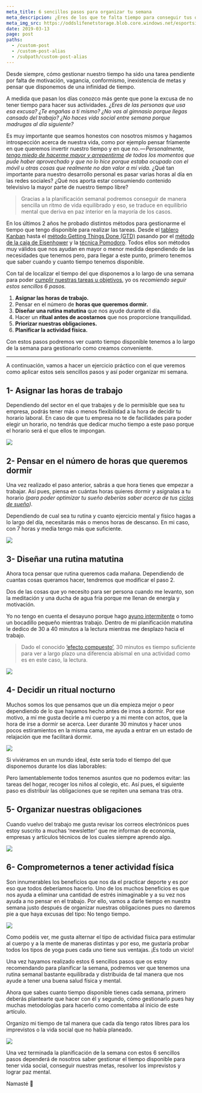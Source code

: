 ```yaml
---
meta_title: 6 sencillos pasos para organizar tu semana
meta_descripcion: ¿Eres de los que te falta tiempo para conseguir tus objetivos u objetivos? ¡Ahora ya no! Con estos 6 pasos sencillos consigue el tiempo que necesitas durante la semana
meta_img_src: https://oddslifenetstorage.blob.core.windows.net/esportsinsider/2017/02/34013677_l.jpg
date: 2019-03-13
page: post
paths:
  - /custom-post
  - /custom-post-alias
  - /subpath/custom-post-alias
---
```


Desde siempre, cómo gestionar nuestro tiempo ha sido una tarea pendiente por falta de motivación, vagancia, conformismo, inexistencia de metas y pensar que disponemos de una infinidad de tiempo.

A medida que pasan los días conozco más gente que pone la excusa de no tener tiempo para hacer sus actividades. *¿Eres de las personas que usa esa excusa? ¿Te engañas a ti mismo? ¿No vas al gimnasio porque llegas cansado del trabajo? ¿No haces vida social entre semana porque madrugas al día siguiente?*

Es muy importante que seamos honestos con nosotros mismos y hagamos introspección acerca de nuestra vida, como por ejemplo pensar fríamente en que queremos invertir nuestro tiempo y en que no. *— Personalmente, [tengo miedo de hacerme mayor y arrepentirme](https://www.elrincondevictor.com/pensar-en-voz-alta) de todos los momentos que pude haber aprovechado y que no lo hice porque estaba ocupado con el móvil u otras cosas que realmente no dan valor a mí vida.* ¿Qué tan importante para nuestro desarrollo personal es pasar varias horas al día en las redes sociales? ¿Qué nos aporta estar consumiendo contenido televisivo la mayor parte de nuestro tiempo libre?

> Gracias a la planificación semanal podremos conseguir de manera sencilla un ritmo de vida equilibrado y eso, se traduce en equilibrio mental que deriva en paz interior en la mayoría de los casos.

En los últimos 2 años he probado distintos métodos para gestionarme el tiempo que tengo disponible para realizar las tareas. Desde el [tablero Kanban](https://kanbanize.com/es/recursos-de-kanban/primeros-pasos/que-es-tablero-kanban/) hasta el [método Getting Things Done (GTD)](https://jordisanchez.info/que-es-gtd/) pasando por el [método de la caja de Eisenhower](https://www.entrepreneur.com/article/267004) y la [técnica Pomodoro](https://blogthinkbig.com/como-usar-la-tecnica-pomodoro). Todos ellos son métodos muy válidos que nos ayudan en mayor o menor medida dependiendo de las necesidades que tenemos pero, para llegar a este punto, primero tenemos que saber cuando y cuanto tiempo tenemos disponible.

Con tal de localizar el tiempo del que disponemos a lo largo de una semana para poder [cumplir nuestras tareas u objetivos](https://www.elrincondevictor.com/planifica-tus-metas-para-tener-un-equilibrio-mental), yo os *recomiendo seguir estos sencillos 6 pasos.*


1. **Asignar las horas de trabajo.**
2. Pensar en el número de **horas que queremos dormir.**
3. **Diseñar una rutina matutina** que nos ayude durante el día.
4. Hacer un **ritual antes de acostarnos** que nos proporcione tranquilidad.
5. **Priorizar nuestras obligaciones.**
6. **Planificar la actividad física.**

Con estos pasos podremos ver cuanto tiempo disponible tenemos a lo largo de la semana para gestionarlo como creamos conveniente.


<hr>

A continuación, vamos a hacer un ejercicio práctico con el que veremos como aplicar estos seis sencillos pasos y así poder organizar mi semana.

## 1- Asignar las horas de trabajo
Dependiendo del sector en el que trabajes y de lo permisible que sea tu empresa, podrás tener más o menos flexibilidad a la hora de decidir tu horario laboral. En caso de que tu empresa no te de facilidades para poder elegir un horario, no tendrás que dedicar mucho tiempo a este paso porque el horario será el que ellos te impongan.

![](/static/img/6-sencillos-pasos-para-organizar-tu-semana-1.png)

## 2- Pensar en el número de horas que queremos dormir

Una vez realizado el paso anterior, sabrás a que hora tienes que empezar a trabajar. Así pues, piensa en cuántas horas quieres dormir y asígnalas a tu horario *(para poder optimizar tu sueño deberías saber acerca de tus [ciclos de sueño](http://muysaludable.sanitas.es/salud/fases-ciclos-sueno/)).*

Dependiendo de cual sea tu rutina y cuanto ejercicio mental y físico hagas a lo largo del día, necesitarás más o menos horas de descanso. En mi caso, con 7 horas y media tengo más que suficiente.

![](/static/img/6-sencillos-pasos-para-organizar-tu-semana-2.png)

## 3- Diseñar una rutina matutina

Ahora toca pensar que rutina queremos cada mañana. Dependiendo de cuantas cosas queramos hacer, tendremos que modificar el paso 2.

Dos de las cosas que yo necesito para ser persona cuando me levanto, son la meditación y una ducha de agua fría porque me llenan de energía y motivación.

Yo no tengo en cuenta el desayuno porque hago [ayuno intermitente](https://www.dietdoctor.com/es/ayuno-intermitente) o tomo un bocadillo pequeño mientras trabajo. Dentro de mi planificación matutina le dedico de 30 a 40 minutos a la lectura mientras me desplazo hacia el trabajo.

> Dado el conocido [‘efecto compuesto’](https://www.elclubdeinversion.com/el-efecto-compuesto/), 30 minutos es tiempo suficiente para ver a largo plazo una diferencia abismal en una actividad como es en este caso, la lectura.

![](/static/img/6-sencillos-pasos-para-organizar-tu-semana-3.png)

## 4- Decidir un ritual nocturno

Muchos somos los que pensamos que un día empieza mejor o peor dependiendo de lo que hayamos hecho antes de irnos a dormir. Por ese motivo, a mí me gusta decirle a mi cuerpo y a mi mente con actos, que la hora de irse a dormir se acerca. Leer durante 30 minutos y hacer unos pocos estiramientos en la misma cama, me ayuda a entrar en un estado de relajación que me facilitará dormir.

![](/static/img/6-sencillos-pasos-para-organizar-tu-semana-4.png)

Si viviéramos en un mundo ideal, éste sería todo el tiempo del que disponemos durante los días laborables:

[](/static/img/6-sencillos-pasos-para-organizar-tu-semana-5.png)

Pero lamentablemente todos tenemos asuntos que no podemos evitar: las tareas del hogar, recoger los niños al colegio, etc. Así pues, el siguiente paso es distribuir las obligaciones que se repiten una semana tras otra.

## 5- Organizar nuestras obligaciones
Cuando vuelvo del trabajo me gusta revisar los correos electrónicos pues estoy suscrito a muchas ‘newsletter’ que me informan de economía, empresas y artículos técnicos de los cuales siempre aprendo algo.

![](/static/img/6-sencillos-pasos-para-organizar-tu-semana-6.png)

## 6- Comprometernos a tener actividad física

Son innumerables los beneficios que nos da el practicar deporte y es por eso que todos deberíamos hacerlo. Uno de los muchos beneficios es que nos ayuda a eliminar una cantidad de estrés inimaginable y a su vez nos ayuda a no pensar en el trabajo. Por ello, vamos a darle tiempo en nuestra semana justo después de organizar nuestras obligaciones pues no daremos pie a que haya excusas del tipo: No tengo tiempo.

![](/static/img/6-sencillos-pasos-para-organizar-tu-semana-7.png)

Como podéis ver, me gusta alternar el tipo de actividad física para estimular al cuerpo y a la mente de maneras distintas y por eso, me gustaría probar todos los tipos de yoga pues cada uno tiene sus ventajas. ¡Es todo un vicio!

Una vez hayamos realizado estos 6 sencillos pasos que os estoy recomendando para planificar la semana, podremos ver que tenemos una rutina semanal bastante equilibrada y distribuida de tal manera que nos ayude a tener una buena salud física y mental.

Ahora que sabes cuanto tiempo disponible tienes cada semana, primero deberás plantearte que hacer con él y segundo, cómo gestionarlo pues hay muchas metodologías para hacerlo como comentaba al inicio de este artículo.

Organizo mi tiempo de tal manera que cada día tengo ratos libres para los imprevistos o la vida social que no había planeado.

![](/static/img/6-sencillos-pasos-para-organizar-tu-semana-8.png)

Una vez terminada la planificación de la semana con estos 6 sencillos pasos dependerá de nosotros saber gestionar el tiempo disponible para tener vida social, conseguir nuestras metas, resolver los imprevistos y lograr paz mental.

Namasté 🙏